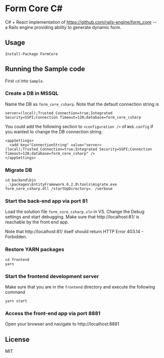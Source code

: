 # Form Core C\#

C# + React implementation of https://github.com/rails-engine/form_core -- a Rails engine providing ability to generate dynamic form.

## Usage

    Install-Package FormCore

## Running the Sample code

First `cd` into `Sample`.

### Create a DB in MSSQL

Name the DB as `form_core_csharp`. Note that the default connection string is

    server=(local);Trusted_Connection=true;Integrated Security=SSPI;Connection Timeout=120;database=form_core_csharp

You could add the following section to `<configuration />` of `Web.config` if you wanted to change the DB connection string.

    <appSettings>
      <add key="ConnectionString" value="server=(local);Trusted_Connection=true;Integrated Security=SSPI;Connection Timeout=120;database=form_core_csharp" />
    </appSettings>

### Migrate DB

    cd backend\bin
    ..\packages\EntityFramework.6.2.0\tools\migrate.exe form_core_csharp.dll /startUpDirectory=. /verbose

### Start the back-end app via port 81

Load the solution file `form_core_csharp.sln` in VS. Change the Debug settings and start debugging.
Make sure that http://localhost:81/ is reachable by the front end app.

Note that http://localhost:81/ itself should return HTTP Error 403.14 - Forbidden.

### Restore YARN packages

    cd frontend
    yarn

### Start the frontend development server

Make sure that you are in the `frontend` directory and execute the following command

    yarn start

### Access the front-end app via port 8881

Open your browser and navigate to http://localhost:8881

## License

MIT
